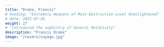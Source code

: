 ```yaml
---
title: "Drake, Francis"
# heading: "Extremely Weapons-of-Mass-Destruction-Level Unenlightened"
# date: 2022-07-26
weight: 27
# "introduced the sophistry of General Relativity"
description: "Francis Drake"
image: "/covers/voyage.jpg"
---
```

